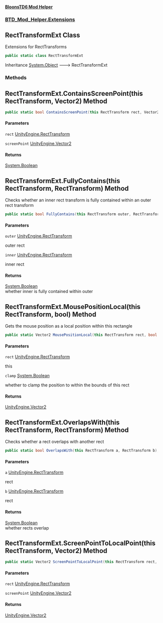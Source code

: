 #### [BloonsTD6 Mod Helper](README.md 'README')
### [BTD_Mod_Helper.Extensions](README.md#BTD_Mod_Helper.Extensions 'BTD_Mod_Helper.Extensions')

## RectTransformExt Class

Extensions for RectTransforms

```csharp
public static class RectTransformExt
```

Inheritance [System.Object](https://docs.microsoft.com/en-us/dotnet/api/System.Object 'System.Object') &#129106; RectTransformExt
### Methods

<a name='BTD_Mod_Helper.Extensions.RectTransformExt.ContainsScreenPoint(thisRectTransform,Vector2)'></a>

## RectTransformExt.ContainsScreenPoint(this RectTransform, Vector2) Method

```csharp
public static bool ContainsScreenPoint(this RectTransform rect, Vector2 screenPoint);
```
#### Parameters

<a name='BTD_Mod_Helper.Extensions.RectTransformExt.ContainsScreenPoint(thisRectTransform,Vector2).rect'></a>

`rect` [UnityEngine.RectTransform](https://docs.microsoft.com/en-us/dotnet/api/UnityEngine.RectTransform 'UnityEngine.RectTransform')

<a name='BTD_Mod_Helper.Extensions.RectTransformExt.ContainsScreenPoint(thisRectTransform,Vector2).screenPoint'></a>

`screenPoint` [UnityEngine.Vector2](https://docs.microsoft.com/en-us/dotnet/api/UnityEngine.Vector2 'UnityEngine.Vector2')

#### Returns
[System.Boolean](https://docs.microsoft.com/en-us/dotnet/api/System.Boolean 'System.Boolean')

<a name='BTD_Mod_Helper.Extensions.RectTransformExt.FullyContains(thisRectTransform,RectTransform)'></a>

## RectTransformExt.FullyContains(this RectTransform, RectTransform) Method

Checks whether an inner rect transform is fully contained within an outer rect transform

```csharp
public static bool FullyContains(this RectTransform outer, RectTransform inner);
```
#### Parameters

<a name='BTD_Mod_Helper.Extensions.RectTransformExt.FullyContains(thisRectTransform,RectTransform).outer'></a>

`outer` [UnityEngine.RectTransform](https://docs.microsoft.com/en-us/dotnet/api/UnityEngine.RectTransform 'UnityEngine.RectTransform')

outer rect

<a name='BTD_Mod_Helper.Extensions.RectTransformExt.FullyContains(thisRectTransform,RectTransform).inner'></a>

`inner` [UnityEngine.RectTransform](https://docs.microsoft.com/en-us/dotnet/api/UnityEngine.RectTransform 'UnityEngine.RectTransform')

inner rect

#### Returns
[System.Boolean](https://docs.microsoft.com/en-us/dotnet/api/System.Boolean 'System.Boolean')  
whether inner is fully contained within outer

<a name='BTD_Mod_Helper.Extensions.RectTransformExt.MousePositionLocal(thisRectTransform,bool)'></a>

## RectTransformExt.MousePositionLocal(this RectTransform, bool) Method

Gets the mouse position as a local position within this rectangle

```csharp
public static Vector2 MousePositionLocal(this RectTransform rect, bool clamp=false);
```
#### Parameters

<a name='BTD_Mod_Helper.Extensions.RectTransformExt.MousePositionLocal(thisRectTransform,bool).rect'></a>

`rect` [UnityEngine.RectTransform](https://docs.microsoft.com/en-us/dotnet/api/UnityEngine.RectTransform 'UnityEngine.RectTransform')

this

<a name='BTD_Mod_Helper.Extensions.RectTransformExt.MousePositionLocal(thisRectTransform,bool).clamp'></a>

`clamp` [System.Boolean](https://docs.microsoft.com/en-us/dotnet/api/System.Boolean 'System.Boolean')

whether to clamp the position to within the bounds of this rect

#### Returns
[UnityEngine.Vector2](https://docs.microsoft.com/en-us/dotnet/api/UnityEngine.Vector2 'UnityEngine.Vector2')

<a name='BTD_Mod_Helper.Extensions.RectTransformExt.OverlapsWith(thisRectTransform,RectTransform)'></a>

## RectTransformExt.OverlapsWith(this RectTransform, RectTransform) Method

Checks whether a rect overlaps with another rect

```csharp
public static bool OverlapsWith(this RectTransform a, RectTransform b);
```
#### Parameters

<a name='BTD_Mod_Helper.Extensions.RectTransformExt.OverlapsWith(thisRectTransform,RectTransform).a'></a>

`a` [UnityEngine.RectTransform](https://docs.microsoft.com/en-us/dotnet/api/UnityEngine.RectTransform 'UnityEngine.RectTransform')

rect

<a name='BTD_Mod_Helper.Extensions.RectTransformExt.OverlapsWith(thisRectTransform,RectTransform).b'></a>

`b` [UnityEngine.RectTransform](https://docs.microsoft.com/en-us/dotnet/api/UnityEngine.RectTransform 'UnityEngine.RectTransform')

rect

#### Returns
[System.Boolean](https://docs.microsoft.com/en-us/dotnet/api/System.Boolean 'System.Boolean')  
whether rects overlap

<a name='BTD_Mod_Helper.Extensions.RectTransformExt.ScreenPointToLocalPoint(thisRectTransform,Vector2)'></a>

## RectTransformExt.ScreenPointToLocalPoint(this RectTransform, Vector2) Method

```csharp
public static Vector2 ScreenPointToLocalPoint(this RectTransform rect, Vector2 screenPoint);
```
#### Parameters

<a name='BTD_Mod_Helper.Extensions.RectTransformExt.ScreenPointToLocalPoint(thisRectTransform,Vector2).rect'></a>

`rect` [UnityEngine.RectTransform](https://docs.microsoft.com/en-us/dotnet/api/UnityEngine.RectTransform 'UnityEngine.RectTransform')

<a name='BTD_Mod_Helper.Extensions.RectTransformExt.ScreenPointToLocalPoint(thisRectTransform,Vector2).screenPoint'></a>

`screenPoint` [UnityEngine.Vector2](https://docs.microsoft.com/en-us/dotnet/api/UnityEngine.Vector2 'UnityEngine.Vector2')

#### Returns
[UnityEngine.Vector2](https://docs.microsoft.com/en-us/dotnet/api/UnityEngine.Vector2 'UnityEngine.Vector2')